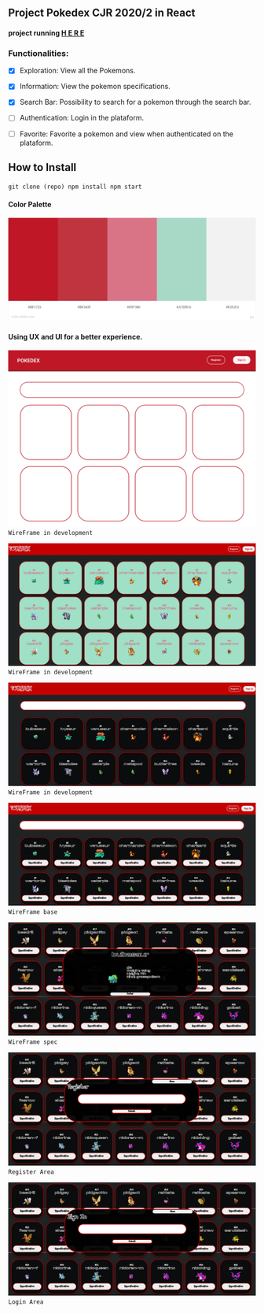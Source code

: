## Project Pokedex CJR 2020/2 in React

#### project running [H E R E](https://lveloz.netlify.app/)



### Functionalities:

- [x] Exploration: View all the Pokemons.

- [x] Information: View the pokemon specifications. 

- [x] Search Bar: Possibility to search for a pokemon through the search bar.

- [ ] Authentication: Login in the plataform.

- [ ] Favorite: Favorite a pokemon and view when authenticated on the plataform.


## How to Install

`
    git clone (repo)
    npm install
    npm start
`

#### Color Palette
![paleta de cores utilizada, título 152 Brazilian Artists Pokedex Project](./wireframes/paletadecores.jpeg)

#### Using UX and UI for a better experience.


![base que será montada o projeto](./wireframes/Pokedex.png)
`WireFrame in development`

![base que será montada o projeto](./wireframes/pokedexv0.5.png)
`WireFrame in development`


![base que será montada o projeto](./wireframes/pokedexV0.6.png)
`WireFrame in development`

![wireframe base](./wireframes/pokedexv1.0.png)
`WireFrame base`

![wireframe base](./wireframes/espec.png)
`WireFrame spec`

![wireframe base](./wireframes/register.png)
`Register Area`

![wireframe base](./wireframes/login.png)
`Login Area`
